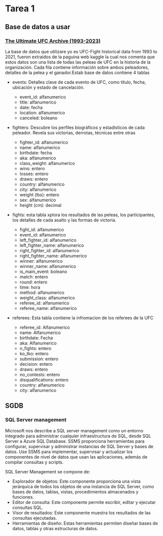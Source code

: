 # Tarea 1

## Base de datos a usar 
### [The Ultimate UFC Archive (1993-2023)](https://www.kaggle.com/datasets/orcldsapp11557722/the-ultimate-ufc-archive-1993-2023)

La base de datos que utilizare yo es UFC-Fight historical data from 1993 to 2021, fueron extraidos de la paguina web kaggle la cual nos comenta que estos datos son una lista de todas las peleas de UFC en la historia de la organización. Cada fila contiene información sobre ambos peleadores, detalles de la pelea y el ganador.Estab base de datos contiene 4 tablas

* events: Detalles clave de cada evento de UFC, como título, fecha, ubicación y estado de cancelación.
    - event_id: alfanumerico 
    - title: alfanumerico
    - date: fecha
    - location: alfanumerico
    - canceled: boleano
* fighters: Descubre los perfiles biográficos y estadísticos de cada peleador. Revela sus victorias, derrotas, técnicas entre otras

    - fighter_id: alfanumerico
    - name:	alfanumerico
    - birthdate: fecha	
    - aka: alfanumerico	
    - class_weight:	alfanumerico
    - wins:	entero
    - losses: entero	
    - draws: entero	
    - country: alfanumerico 	
    - city:	alfanumerico
    - weight (lbs):	entero
    - sex:	alfanumerico
    - height (cm): decimal

* fights: esta tabla xplora los resultados de las peleas, los participantes, los detalles de cada asalto y las formas de victoria.
    - fight_id: alfanumerico
    - event_id: alfanumerico	
    - left_fighter_id: alfanumerico	
    - left_fighter_name: alfanumerico	
    - right_fighter_id: alfanumerico	
    - right_fighter_name: alfanumerico	
    - winner: alfanumerico	
    - winner_name: alfanumerico	
    - is_main_event: boleano
    - match: entero   
    - round: entero	
    - time: hora	
    - method: alfanumerico	
    - weight_class: alfanumerico	
    - referee_id: alfanumerico	
    - referee_name: alfanumerico
* referees: Esta tabla contiene la infromacion de los referees de la UFC
    - referee_id: Alfanumerico	
    - name: Alfanumerico	
    - birthdate: Fecha	
    - aka: Alfanumerico
    - n_fights: entero	
    - ko_tko: entero	
    - submission: entero	
    - decision: entero	
    - draws: entero	
    - no_contests: entero	
    - disqualifications: entero	
    - country: alfanumerico	
    - city: alfanumerico


## SGDB
### SQL Server management 

Microsoft nos describe a SQL server management como un entorno integrado para administrar cualquier infraestructura de SQL, desde SQL Server a Azure SQL Database. SSMS proporciona herramientas para configurar, supervisar y administrar instancias de SQL Server y bases de datos. Use SSMS para implementar, supervisar y actualizar los componentes de nivel de datos que usan las aplicaciones, además de compilar consultas y scripts.

SQL Server Management se compone de:

* Explorador de objetos: Este componente proporciona una vista jerárquica de todos los objetos de una instancia de SQL Server, como bases de datos, tablas, vistas, procedimientos almacenados y funciones.
* Editor de consulta: Este componente permite escribir, editar y ejecutar consultas SQL.
* Visor de resultados: Este componente muestra los resultados de las consultas ejecutadas.
* Herramientas de diseño: Estas herramientas permiten diseñar bases de datos, tablas y otras estructuras de datos.


